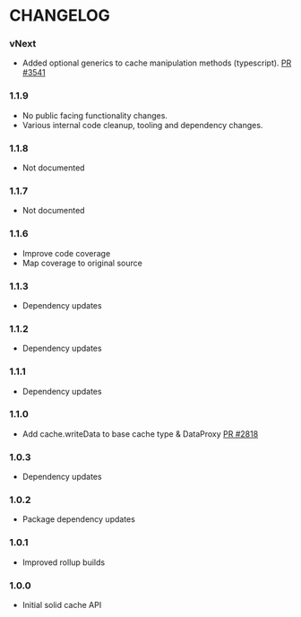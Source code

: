 # CHANGELOG

### vNext

- Added optional generics to cache manipulation methods (typescript).
  [PR #3541](https://github.com/apollographql/apollo-client/pull/3541)

### 1.1.9

- No public facing functionality changes.
- Various internal code cleanup, tooling and dependency changes.

### 1.1.8

- Not documented

### 1.1.7

- Not documented

### 1.1.6

- Improve code coverage
- Map coverage to original source

### 1.1.3

- Dependency updates

### 1.1.2

- Dependency updates

### 1.1.1

- Dependency updates

### 1.1.0

- Add cache.writeData to base cache type & DataProxy
  [PR #2818](https://github.com/apollographql/apollo-client/pull/2818)

### 1.0.3

- Dependency updates

### 1.0.2

- Package dependency updates

### 1.0.1

- Improved rollup builds

### 1.0.0

- Initial solid cache API
